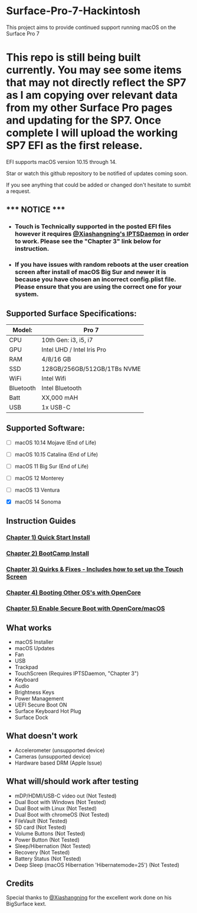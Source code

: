 # Surface-Pro-7-Hackintosh
This project aims to provide continued support running macOS on the Surface Pro 7
# This repo is still being built currently. You may see some items that may not directly reflect the SP7 as I am copying over relevant data from my other Surface Pro pages and updating for the SP7. Once complete I will upload the working SP7 EFI as the first release. 

EFI supports macOS version 10.15 through 14.

Star or watch this github repository to be notified of updates coming soon. 

If you see anything that could be added or changed don't hesitate to sumbit a request.


## *** NOTICE ***
- ### Touch is Technically supported in the posted EFI files however it requires [@Xiashangning's IPTSDaemon](https://github.com/Xiashangning/IPTSDaemon) in order to work. Please see the "Chapter 3" link below for instruction.
- ### If you have issues with random reboots at the user creation screen after install of macOS Big Sur and newer it is because you have chosen an incorrect config.plist file. Please ensure that you are using the correct one for your system.

 

## Supported Surface Specifications:

| Model: | Pro 7 |
|---|----------|
|CPU| 10th Gen: i3, i5, i7 |
|GPU| Intel UHD / Intel Iris Pro |
|RAM| 4/8/16 GB |
|SSD| 128GB/256GB/512GB/1TBs NVME |
|WiFi| Intel Wifi |
|Bluetooth| Intel Bluetooth |
|Batt| XX,000 mAH |
|USB| 1x USB-C |

## Supported Software:

- [ ] macOS 10.14 Mojave (End of Life)
- [ ] macOS 10.15 Catalina (End of Life)
- [ ] macOS 11 Big Sur (End of Life)
- [ ] macOS 12 Monterey
- [ ] macOS 13 Ventura
- [X] macOS 14 Sonoma


## Instruction Guides

### [Chapter 1) Quick Start Install](https://github.com/balopez83/Surface-Pro-7-Hackintosh/blob/main/1-QuickStart.md)
### [Chapter 2) BootCamp Install](https://github.com/balopez83/Surface-Pro-7-Hackintosh/blob/main/2-BootCamp.md)
### [Chapter 3) Quirks & Fixes - Includes how to set up the Touch Screen](https://github.com/balopez83/Surface-Pro-7-Hackintosh/blob/main/3-quirks%26fixes.md)
### [Chapter 4) Booting Other OS's with OpenCore](https://github.com/balopez83/Surface-Pro-7-Hackintosh/blob/main/5-OtherOS%26OC.md)
### [Chapter 5) Enable Secure Boot with OpenCore/macOS](https://github.com/balopez83/Surface-Pro-7-Hackintosh/blob/main/7-SecureBootOn.md)


## What works 

- macOS Installer
- macOS Updates
- Fan
- USB
- Trackpad
- TouchScreen (Requires IPTSDaemon, "Chapter 3")
- Keyboard
- Audio
- Brightness Keys
- Power Management
- UEFI Secure Boot ON
- Surface Keyboard Hot Plug
- Surface Dock



## What doesn't work
- Accelerometer (unsupported device)
- Cameras (unsupported device)
- Hardware based DRM (Apple Issue)

## What will/should work after testing
- mDP/HDMI/USB-C video out (Not Tested)
- Dual Boot with Windows (Not Tested)
- Dual Boot with Linux (Not Tested)
- Dual Boot with chromeOS (Not Tested)
- FileVault (Not Tested)
- SD card (Not Tested)
- Volume Buttons (Not Tested)
- Power Button (Not Tested)
- Sleep/Hibernation (Not Tested)
- Recovery (Not Tested)
- Battery Status (Not Tested)
- Deep Sleep (macOS Hibernation 'Hibernatemode=25') (Not Tested)



## Credits
Special thanks to [@Xiashangning](https://github.com/Xiashangning) for the excellent work done on his BigSurface kext.
